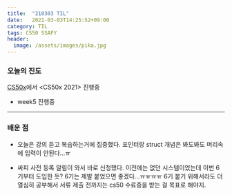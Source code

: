 ```yaml
---
title:  "210303 TIL"
date:   2021-03-03T14:25:52+09:00
category: TIL
tags: CS50 SSAFY
header:
  image: /assets/images/pika.jpg
---
```


<h3>오늘의 진도</h3>

[CS50x](https://cs50.harvard.edu/x/2021/)에서 <CS50x 2021> 진행중

 - week5 진행중
 
<hr>

<h3>배운 점</h3>

 - 오늘은 강의 듣고 복습하는거에 집중했다. 포인터랑 struct 개념은 봐도봐도 머리속에 입력이 안된다...ㅠ
 
 - 싸피 사전 등록 알림이 와서 바로 신청했다. 이전에는 없던 시스템이었는데 이번 6기부터 도입한 듯? 6기는 제발 붙었으면 좋겠다...ㅠㅠㅠㅠ 6기 붙기 위해서라도 더 열심히 공부해서 
 서류 제출 전까지는 cs50 수료증을 받는 걸 목표로 해야지.